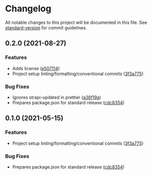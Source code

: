 # Changelog

All notable changes to this project will be documented in this file. See [standard-version](https://github.com/conventional-changelog/standard-version) for commit guidelines.

## 0.2.0 (2021-08-27)


### Features

* Adds license ([e507114](https://github.com/emiketic/emiketic-starter-react-native/commit/e507114b05420ce8f725ff652227194fa6675100))
* Project setup linting/formatting/conventional commits ([3f3a775](https://github.com/emiketic/emiketic-starter-react-native/commit/3f3a7757ec212778ff5ae10e83f4655ca2f9fd57))


### Bug Fixes

* Ignores strapi-updated in prettier ([a36f19a](https://github.com/emiketic/emiketic-starter-react-native/commit/a36f19a45113c3c818eaf89ef2a0ee1372310a25))
* Prepares package.json for standard release ([cdc8354](https://github.com/emiketic/emiketic-starter-react-native/commit/cdc83541e5e09f9fe72e4209b9f520feaff8ff94))

## 0.1.0 (2021-05-15)


### Features

* Project setup linting/formatting/conventional commits ([3f3a775](https://github.com/emiketic/emiketic-starter-react-native/commit/3f3a7757ec212778ff5ae10e83f4655ca2f9fd57))


### Bug Fixes

* Prepares package.json for standard release ([cdc8354](https://github.com/emiketic/emiketic-starter-react-native/commit/cdc83541e5e09f9fe72e4209b9f520feaff8ff94))
